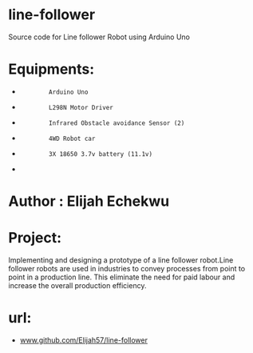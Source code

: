 # line-follower
Source code for Line follower Robot using Arduino Uno
# Equipments: 
 *             Arduino Uno
 *             L298N Motor Driver
 *             Infrared Obstacle avoidance Sensor (2)
 *             4WD Robot car
 *             3X 18650 3.7v battery (11.1v)
 *      
 # Author : Elijah Echekwu
 # Project: 
 Implementing and designing a prototype of a line follower robot.Line follower robots are used in industries to convey processes from point to point in a production line. This eliminate the need for paid labour and increase the overall production efficiency.
       
# url: 
* www.github.com/Elijah57/line-follower
         

